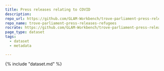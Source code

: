```yaml
---
title: Press releases relating to COVID
description: 
repo_url: https://github.com/GLAM-Workbench/trove-parliament-press-releases-covid
repo_name: trove-parliament-press-releases-refugees
rocrate: https://github.com/GLAM-Workbench/trove-parliament-press-releases-covid/raw/main/ro-crate-metadata.json
page_type: dataset
tags:
  - dataset
  - metadata

---
```


{% include "dataset.md" %}
